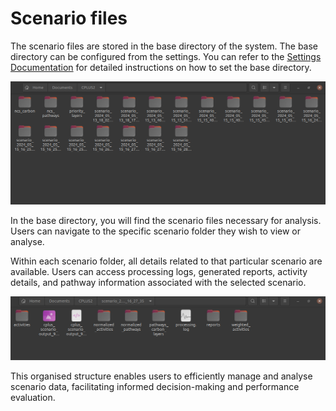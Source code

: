# Scenario files

The scenario files are stored in the base directory of the system. The base directory can be configured from the settings. You can refer to the [Settings Documentation](./settings.md) for detailed instructions on how to set the base directory.

![Scenario folder](./img/scenario-file-1.png)

In the base directory, you will find the scenario files necessary for analysis. Users can navigate to the specific scenario folder they wish to view or analyse.

Within each scenario folder, all details related to that particular scenario are available. Users can access processing logs, generated reports, activity details, and pathway information associated with the selected scenario.

![Files](./img/scenario-file-2.png)

This organised structure enables users to efficiently manage and analyse scenario data, facilitating informed decision-making and performance evaluation.